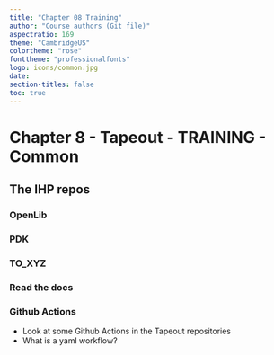 ```yaml
---
title: "Chapter 08 Training"
author: "Course authors (Git file)"
aspectratio: 169
theme: "CambridgeUS"
colortheme: "rose"
fonttheme: "professionalfonts"
logo: icons/common.jpg
date:
section-titles: false
toc: true
---
```


# Chapter 8 - Tapeout - TRAINING - Common

## The IHP repos

### OpenLib

### PDK

### TO_XYZ

### Read the docs

### Github Actions

* Look at some Github Actions in the Tapeout repositories
* What is a yaml workflow?

